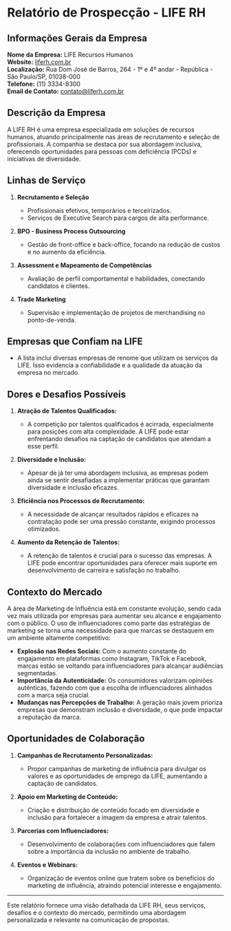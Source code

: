 # Relatório de Prospecção - LIFE RH

## Informações Gerais da Empresa

**Nome da Empresa:** LIFE Recursos Humanos  
**Website:** [liferh.com.br](https://liferh.com.br)  
**Localização:** Rua Dom José de Barros, 264 - 1º e 4º andar - República - São Paulo/SP, 01038-000  
**Telefone:** (11) 3334-8300  
**Email de Contato:** contato@liferh.com.br  

## Descrição da Empresa

A LIFE RH é uma empresa especializada em soluções de recursos humanos, atuando principalmente nas áreas de recrutamento e seleção de profissionais. A companhia se destaca por sua abordagem inclusiva, oferecendo oportunidades para pessoas com deficiência (PCDs) e iniciativas de diversidade.

## Linhas de Serviço

1. **Recrutamento e Seleção**
   - Profissionais efetivos, temporários e terceirizados.
   - Serviços de Executive Search para cargos de alta performance.
   
2. **BPO - Business Process Outsourcing**
   - Gestão de front-office e back-office, focando na redução de custos e no aumento da eficiência.

3. **Assessment e Mapeamento de Competências**
   - Avaliação de perfil comportamental e habilidades, conectando candidatos e clientes.

4. **Trade Marketing**
   - Supervisão e implementação de projetos de merchandising no ponto-de-venda.

## Empresas que Confiam na LIFE

- A lista inclui diversas empresas de renome que utilizam os serviços da LIFE. Isso evidencia a confiabilidade e a qualidade da atuação da empresa no mercado.

## Dores e Desafios Possíveis

1. **Atração de Talentos Qualificados:**
   - A competição por talentos qualificados é acirrada, especialmente para posições com alta complexidade. A LIFE pode estar enfrentando desafios na captação de candidatos que atendam a esse perfil.

2. **Diversidade e Inclusão:**
   - Apesar de já ter uma abordagem inclusiva, as empresas podem ainda se sentir desafiadas a implementar práticas que garantam diversidade e inclusão eficazes.

3. **Eficiência nos Processos de Recrutamento:**
   - A necessidade de alcançar resultados rápidos e eficazes na contratação pode ser uma pressão constante, exigindo processos otimizados.

4. **Aumento da Retenção de Talentos:**
   - A retenção de talentos é crucial para o sucesso das empresas. A LIFE pode encontrar oportunidades para oferecer mais suporte em desenvolvimento de carreira e satisfação no trabalho.

## Contexto do Mercado

A área de Marketing de Influência está em constante evolução, sendo cada vez mais utilizada por empresas para aumentar seu alcance e engajamento com o público. O uso de influenciadores como parte das estratégias de marketing se torna uma necessidade para que marcas se destaquem em um ambiente altamente competitivo:

- **Explosão nas Redes Sociais:** Com o aumento constante do engajamento em plataformas como Instagram, TikTok e Facebook, marcas estão se voltando para influenciadores para alcançar audiências segmentadas.
- **Importância da Autenticidade:** Os consumidores valorizam opiniões autênticas, fazendo com que a escolha de influenciadores alinhados com a marca seja crucial.
- **Mudanças nas Percepções de Trabalho:** A geração mais jovem prioriza empresas que demonstram inclusão e diversidade, o que pode impactar a reputação da marca.

## Oportunidades de Colaboração

1. **Campanhas de Recrutamento Personalizadas:**
   - Propor campanhas de marketing de influência para divulgar os valores e as oportunidades de emprego da LIFE, aumentando a captação de candidatos.

2. **Apoio em Marketing de Conteúdo:**
   - Criação e distribuição de conteúdo focado em diversidade e inclusão para fortalecer a imagem da empresa e atrair talentos.

3. **Parcerias com Influenciadores:**
   - Desenvolvimento de colaborações com influenciadores que falem sobre a importância da inclusão no ambiente de trabalho.

4. **Eventos e Webinars:**
   - Organização de eventos online que tratem sobre os benefícios do marketing de influência, atraindo potencial interesse e engajamento.

---

Este relatório fornece uma visão detalhada da LIFE RH, seus serviços, desafios e o contexto do mercado, permitindo uma abordagem personalizada e relevante na comunicação de propostas.